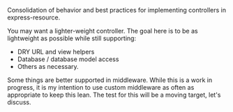 Consolidation of behavior and best practices for implementing controllers in express-resource.

You may want a lighter-weight controller.  The goal here is to be as lightweight as possible while
still supporting:
* DRY URL and view helpers
* Database / database model access
* Others as necessary.

Some things are better supported in middleware.  While this is a work in progress, it is my intention
to use custom middleware as often as appropriate to keep this lean.  The test for this will be a moving target,
let's discuss.
